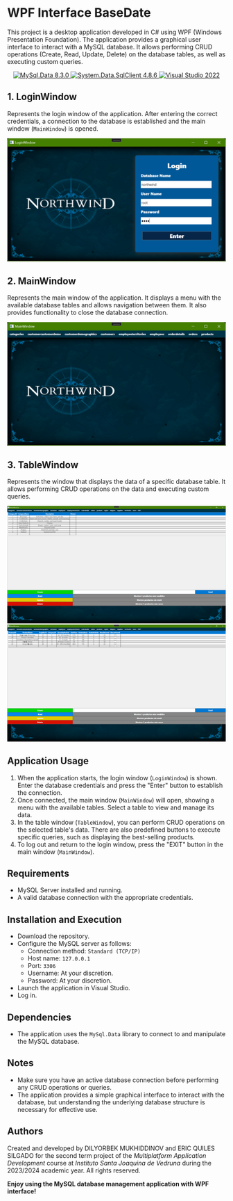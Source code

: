 # WPF Interface BaseDate

This project is a desktop application developed in C# using WPF (Windows Presentation Foundation). The application provides a graphical user interface to interact with a MySQL database. It allows performing CRUD operations (Create, Read, Update, Delete) on the database tables, as well as executing custom queries.

<p align="center">
  <a href="https://www.nuget.org/packages/MySql.Data/8.0.33" target="_blank">
    <img src="https://img.shields.io/badge/MySql.Data-8.3.0-blue" alt="MySql.Data 8.3.0" />
  </a>
  <a href="https://www.nuget.org/packages/System.Data.SqlClient/4.8.6" target="_blank">
    <img src="https://img.shields.io/badge/System.Data.SqlClient-4.8.6-lightgrey" alt="System.Data.SqlClient 4.8.6" />
  </a>
  <a href="https://visualstudio.microsoft.com/vs/older-downloads/" target="_blank">
    <img src="https://img.shields.io/badge/IDE-Visual%20Studio%202022-purple" alt="Visual Studio 2022" />
  </a>
</p>

## 1. **LoginWindow**
Represents the login window of the application. After entering the correct credentials, a connection to the database is established and the main window (`MainWindow`) is opened.

![LoginWindow](https://github.com/eXdesy/DataBaseWPF/blob/master/img/LoginWindow.png)

## 2. **MainWindow**
Represents the main window of the application. It displays a menu with the available database tables and allows navigation between them. It also provides functionality to close the database connection.

![MainWindow](https://github.com/eXdesy/DataBaseWPF/blob/master/img/MainWindow.png)

## 3. **TableWindow**
Represents the window that displays the data of a specific database table. It allows performing CRUD operations on the data and executing custom queries.

![TableWindow](https://github.com/eXdesy/DataBaseWPF/blob/master/img/TableWindow.png)  
![TableWindow2](https://github.com/eXdesy/DataBaseWPF/blob/master/img/TableWindow2.png)

## Application Usage
1. When the application starts, the login window (`LoginWindow`) is shown. Enter the database credentials and press the "Enter" button to establish the connection.
2. Once connected, the main window (`MainWindow`) will open, showing a menu with the available tables. Select a table to view and manage its data.
3. In the table window (`TableWindow`), you can perform CRUD operations on the selected table's data. There are also predefined buttons to execute specific queries, such as displaying the best-selling products.
4. To log out and return to the login window, press the "EXIT" button in the main window (`MainWindow`).

## Requirements
- MySQL Server installed and running.
- A valid database connection with the appropriate credentials.

## Installation and Execution
- Download the repository.
- Configure the MySQL server as follows:
    - Connection method: `Standard (TCP/IP)`
    - Host name: `127.0.0.1`
    - Port: `3306`
    - Username: At your discretion.
    - Password: At your discretion.
- Launch the application in Visual Studio.
- Log in.

## Dependencies
- The application uses the `MySql.Data` library to connect to and manipulate the MySQL database.

## Notes
- Make sure you have an active database connection before performing any CRUD operations or queries.
- The application provides a simple graphical interface to interact with the database, but understanding the underlying database structure is necessary for effective use.

## Authors
Created and developed by DILYORBEK MUKHIDDINOV and ERIC QUILES SILGADO for the second term project of the *Multiplatform Application Development* course at *Instituto Santa Joaquina de Vedruna* during the 2023/2024 academic year. All rights reserved.

**Enjoy using the MySQL database management application with WPF interface!**

